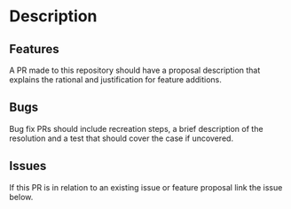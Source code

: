 # Description
## Features
A PR made to this repository should have a proposal description that explains the rational and justification for feature additions.

## Bugs
Bug fix PRs should include recreation steps, a brief description of the resolution and a test that should cover the case if uncovered.


## Issues
If this PR is in relation to an existing issue or feature proposal link the issue below.